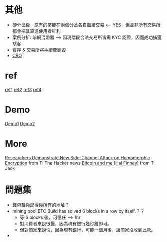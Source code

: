 # 其他

- 硬分岔後，原有的幣能在兩個分岔各自繼續交易 <-- YES，但並非所有交易所都會把其算進使用者紅利
- 案例分析: 暗網混幣器 --> 因現階段合法交易所皆需 KYC 認證，因而成功捕獲駭客
- 質押 & 交易所將手續費銷毀
- [CRO](https://earning.tw/how-to-apply-for-cro-card/)

# ref

[ref1](https://ithelp.ithome.com.tw/articles/10215061)
[ref2](https://countchu2.blogspot.com/2017/03/spv-nodeutxo-pool.html?m=0)
[ref3](https://steemit.com/cn-cryptocurrency/@antonsteemit/utxo)
[ref4](https://www.youtube.com/watch?v=Lx9zgZCMqXE)

# Demo

[Demo1](https://txstreet.com/v/eth-btc)
[Demo2](https://andersbrownworth.com/blockchain/coinbase)

# More

[Researchers Demonstrate New Side-Channel Attack on Homomorphic Encryption](https://thehackernews.com/2022/03/researchers-demonstrate-new-side.html)
from T: The Hacker news
[Bitcoin and me (Hal Finney)](https://bitcointalk.org/index.php?topic=155054.0)
from T: Jack

# 問題集

- 錢包幫你記得你所有的地址？
- mining pool BTC Build has solved 6 blocks in a row by itself.？？
  - 等 6 blocks 後，可信任 --> 1hr
  - 對消費者來說很慢，因為現有銀行幾秒鐘即可。
  - 但對商家來說快，因為現有銀行，可能一個月後，讓商家沒收到此款。
-
